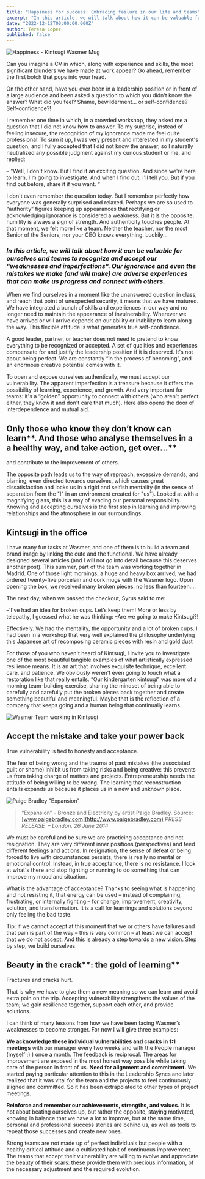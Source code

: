 ```yaml
---
title: "Happiness for success: Embracing failure in our life and teams"
excerpt: "In this article, we will talk about how it can be valuable for ourselves and teams to recognize and accept our \"weaknesses and imperfections\". Our ignorance and even the mistakes we make (and will make) are adverse experiences that can make us progress and connect with others."
date: "2022-12-12T00:00:00.000Z"
author: Teresa Lopez
published: false
---
```


![Happiness - Kintsugi Wasmer Mug](/images/blog/happiness-for-success-embracing-failure/kintsugi_mug.png)

Can you imagine a CV in which, along with experience and skills, the most significant blunders we have made at work appear? Go ahead, remember the first botch that pops into your head.

On the other hand, have you ever been in a leadership position or in front of a large audience and been asked a question to which you didn't know the answer? What did you feel? Shame, bewilderment… or self-confidence? Self-confidence?!

I remember one time in which, in a crowded workshop, they asked me a question that I did not know how to answer. To my surprise, instead of feeling insecure, the recognition of my ignorance made me feel quite professional. To sum it up, I was very present and interested in my student's question, and I fully accepted that I did not know the answer, so I naturally neutralized any possible judgment against my curious student or me, and replied:

– “Well, I don't know. But I find it an exciting question. And since we're here to learn, I'm going to investigate. And when I find out, I'll tell you. But if you find out before, share it if you want. “

I don't even remember the question today. But I remember perfectly how everyone was generally surprised and relaxed. Perhaps we are so used to “authority” figures keeping up appearances that rectifying or acknowledging ignorance is considered a weakness. But it is the opposite, humility is always a sign of strength. And authenticity touches people. At that moment, we felt more like a team. Neither the teacher, nor the most Senior of the Seniors, nor your CEO knows everything. Luckily...

### ***In this article, we will talk about how it can be valuable for ourselves and teams to recognize and accept our "weaknesses and imperfections". Our ignorance and even the mistakes we make (and will make) are adverse experiences that can make us progress and connect with others**.*

When we find ourselves in a moment like the unanswered question in class, and reach that point of unexpected security, it means that we have matured. We have integrated a bunch of skills and experiences in our way and no longer need to maintain the appearance of invulnerability. Wherever we have arrived or will arrive depends on our ability or inability to learn along the way. This flexible attitude is what generates true self-confidence.

A good leader, partner, or teacher does not need to pretend to know everything to be recognized or accepted. A set of qualities and experiences compensate for and justify the leadership position if it is deserved. It's not about being perfect. We are constantly “in the process of becoming”, and an enormous creative potential comes with it. 

To open and expose ourselves authentically, we must accept our vulnerability. The apparent imperfection is a treasure because it offers the possibility of learning, experience, and growth. And very important for teams: it's a “golden” opportunity to connect with others (who aren't perfect either, they know it and don't care that much). Here also opens the door of interdependence and mutual aid.

## Only those who know they don’t know can learn**. And those who analyse themselves in a a healthy way, and take action, get over…**

and contribute to the improvement of others.

The opposite path leads us to the way of reproach, excessive demands, and blaming, even directed towards ourselves, which causes great dissatisfaction and locks us in a rigid and selfish mentality (in the sense of separation from the "I" in an environment created for "us"). Looked at with a magnifying glass, this is a way of evading our personal responsibility. Knowing and accepting ourselves is the first step in learning and improving relationships and the atmosphere in our surroundings.

## Kintsugi in the office

I have many fun tasks at Wasmer, and one of them is to build a team and brand image by linking the cute and the functional. We have already designed several articles (and I will not go into detail because this deserves another post). This summer, part of the team was working together in Madrid. One of those light mornings, a huge and heavy box arrived; we had ordered twenty-five porcelain and cork mugs with the Wasmer logo. Upon opening the box, we received many broken pieces: no less than fourteen….

The next day, when we passed the checkout, Syrus said to me:

–'I've had an idea for broken cups. Let’s keep them!
More or less by telepathy, I guessed what he was thinking:
–Are we going to make Kintsugi?!

Effectively. We had the mentality, the opportunity and a lot of broken cups. I had been in a workshop that very well explained the philosophy underlying this Japanese art of recomposing ceramic pieces with resin and gold dust

For those of you who haven't heard of Kintsugi, I invite you to investigate one of the most beautiful tangible examples of what artistically expressed resilience means. It is an art that involves exquisite technique, excellent care, and patience. We obviously weren't even going to touch what a restoration like that really entails. “Our kindergarten kintsugi” was more of a morning team-building exercise, sharing the mindset of being able to carefully and carefully put the broken pieces back together and create something beautiful and meaningful. Maybe that is the reflection of a company that keeps going and a human being that continually learns.

![Wasmer Team working in Kintsugi](/images/blog/happiness-for-success-embracing-failure/kintsugi_team.png)

## Accept the mistake and take your power back

True vulnerability is tied to honesty and acceptance. 

The fear of being wrong and the trauma of past mistakes (the associated guilt or shame) inhibit us from taking risks and being creative: this prevents us from taking charge of matters and projects. Entrepreneurship needs the attitude of being willing to be wrong. The learning that reconstruction entails expands us because it places us in a new and unknown place.

![Paige Bradley "Expansion"](/images/blog/happiness-for-success-embracing-failure/paige-bradley-expansion.jpg)


> “Expansion” - Bronze and Electricity by artist  Paige Bradley. Source: [www.paigebradley.com](http://www.paigebradley.com) *PRESS RELEASE  – London, 26 June 2014*
> 

We must be careful and be sure we are practicing acceptance and not resignation. They are very different inner positions (perspectives) and feed different feelings and actions. In resignation, the sense of defeat or being forced to live with circumstances persists; there is really no mental or emotional control. Instead, in true acceptance, there is no resistance. I look at what's there and stop fighting or running to do something that can improve my mood and situation.

What is the advantage of acceptance? Thanks to seeing what is happening and not resisting it, that energy can be used – instead of complaining, frustrating, or internally fighting – for change, improvement, creativity, solution, and transformation. It is a call for learnings and solutions beyond only feeling the bad taste.  

Tip: if we cannot accept at this moment that we or others have failures and that pain is part of the way – this is very common – at least we can accept that we do not accept. And this is already a step towards a new vision. Step by step, we build ourselves.

## Beauty in the crack**: the gold of learning**

Fractures and cracks hurt. 

That is why we have to give them a new meaning so we can learn and avoid extra pain on the trip. Accepting vulnerability strengthens the values of the team; we gain resilience together, support each other, and provide solutions.

I can think of many lessons from how we have been facing Wasmer’s weaknesses to become stronger. For now I will give three examples:

 **We acknowledge these individual vulnerabilities and cracks in 1:1 meetings** with our manager every two weeks and with the People manager (myself ;) ) once a month. The feedback is reciprocal. The areas for improvement are exposed in the most honest way possible while taking care of the person in front of us.
**Need for alignment and commitment.** We started paying particular attention to this in the Leadership Syncs and later realized that it was vital for the team and the projects to feel continuously aligned and committed. So it has been extrapolated to other types of project meetings.

**Reinforce and remember our achievements, strengths, and values.** It is not about beating ourselves up, but rather the opposite, staying motivated, knowing in balance that we have a lot to improve, but at the same time, personal and professional success stories are behind us, as well as tools to repeat those successes and create new ones.

Strong teams are not made up of perfect individuals but people with a healthy critical attitude and a cultivated habit of continuous improvement. The teams that accept their vulnerability are willing to evolve and appreciate the beauty of their scars: these provide them with precious information, of the necessary adjustment and the required evolution.
